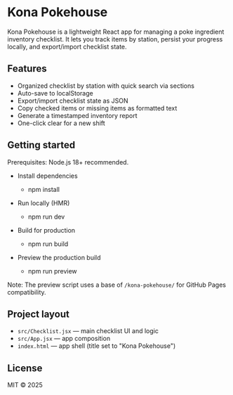 # Kona Pokehouse

Kona Pokehouse is a lightweight React app for managing a poke ingredient inventory checklist. It lets you track items by station, persist your progress locally, and export/import checklist state.

## Features

- Organized checklist by station with quick search via sections
- Auto-save to localStorage
- Export/import checklist state as JSON
- Copy checked items or missing items as formatted text
- Generate a timestamped inventory report
- One-click clear for a new shift

## Getting started

Prerequisites: Node.js 18+ recommended.

- Install dependencies
	- npm install

- Run locally (HMR)
	- npm run dev

- Build for production
	- npm run build

- Preview the production build
	- npm run preview

Note: The preview script uses a base of `/kona-pokehouse/` for GitHub Pages compatibility.

## Project layout

- `src/Checklist.jsx` — main checklist UI and logic
- `src/App.jsx` — app composition
- `index.html` — app shell (title set to "Kona Pokehouse")
## License

MIT © 2025
